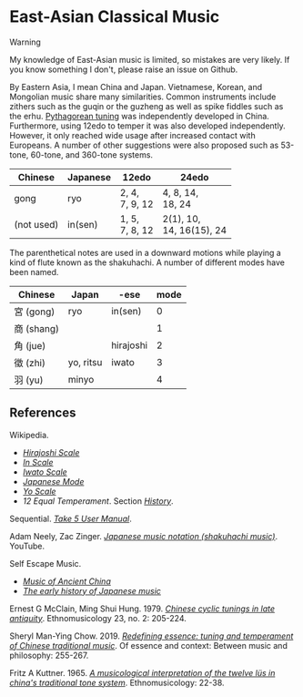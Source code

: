 # East-Asian Classical Music

> [!warning]
> My knowledge of East-Asian music is limited, so mistakes are very likely. If you know something I don't, please raise an issue on Github.

By Eastern Asia, I mean China and Japan.
Vietnamese, Korean, and Mongolian music share many similarities.
Common instruments include zithers such as the guqin or the guzheng as well as spike fiddles such as the erhu.
[Pythagorean tuning](pythagorean.md) was independently developed in China.
Furthermore, using 12edo to temper it was also developed independently.
However, it only reached wide usage after increased contact with Europeans.
A number of other suggestions were also proposed such as 53-tone, 60-tone, and 360-tone systems.

Chinese|Japanese|12edo|24edo|
|------|----|-----|---|
| gong  |ryo  | 2, 4, <br> 7, 9, 12 | 4, 8, 14, <br /> 18, 24 |
|(not used) | in(sen)| 1, 5, <br />7, 8, 12   | 2(1), 10, <br /> 14, 16(15), 24

The parenthetical notes are used in a downward motions while playing a kind of flute known as the shakuhachi.
A number of different modes have been named.

|Chinese | Japan | -ese |mode|
|-----|----|----|---|
| 宮 (gong) | ryo |in(sen)| 0  |
| 商 (shang) |   |     | 1 |
| 角 (jue) |    |hirajoshi| 2|
| 徵 (zhi) | yo, ritsu |iwato|3|
| 羽 (yu) | minyo |     |4|


## References
Wikipedia.
- *[Hirajoshi Scale](https://en.wikipedia.org/w/index.php?title=Hiraj%C5%8Dshi_scale&oldid=1220205549)*
- *[In Scale](https://en.wikipedia.org/w/index.php?title=In_scale&oldid=1222250665)*
- *[Iwato Scale](https://en.wikipedia.org/w/index.php?title=Iwato_scale&oldid=1059379646)*
- *[Japanese Mode](https://en.wikipedia.org/w/index.php?title=Japanese_mode&oldid=1238061586)*
- *[Yo Scale](https://en.wikipedia.org/w/index.php?title=Yo_scale&oldid=1221382314)*
- *12 Equal Temperament*. Section *[History](https://en.wikipedia.org/w/index.php?title=12_equal_temperament&oldid=1227218014#History)*.


Sequential. *[Take 5 User Manual](https://web.archive.org/web/20240204174744/https://sequential.com/wp-content/uploads/2022/06/Take-5-Users-Guide-1.1.pdf)*.


Adam Neely, Zac Zinger. *[Japanese music notation (shakuhachi music)](https://youtu.be/CpJPnCaIy80?si=6N7_oW2CAlQ19KJE)*. YouTube.

Self Escape Music.
- *[Music of Ancient China](https://web.archive.org/web/20241228165655/https://selfescapemusic.tripod.com/id8.html)*
- *[The early history of Japanese music](https://web.archive.org/web/20241228170726/https://selfescapemusic.tripod.com/id4.html)*

Ernest G McClain, Ming Shui Hung.
1979.
*[Chinese cyclic tunings in late antiquity](https://www.jstor.org/stable/pdf/851462.pdf?casa_token=zIWf3mtkCWoAAAAA:oWoVUwJ0NDYBQ-p5NYWbrqYrCOB0Qfk0o7hR16xZ7RQPAhn4kquaU4FuhkT14-z4f7NgOEllDucWSUKC5BipZhKbM_M2UXLXet-ohkSD1YrUvjFrl6mh)*. Ethnomusicology 23, no. 2: 205-224.

Sheryl Man-Ying Chow.
2019.
*[Redefining essence: tuning and temperament of Chinese traditional music](https://www.researchgate.net/profile/Per-Dahl-2/publication/333547960_Where_Is_the_Essence_of_a_Musical_Work/links/5dfc8ed84585159aa48aabfe/Where-Is-the-Essence-of-a-Musical-Work.pdf#page=277)*.
Of essence and context: Between music and philosophy: 255-267.

Fritz A Kuttner.
1965.
*[A musicological interpretation of the twelve lüs in china's traditional tone system](https://www.jstor.org/stable/pdf/850415.pdf?casa_token=tkKqBQTPG0YAAAAA:oujc4nFr_xz_LD6Pz7zExRfrg5clbkNmcpa34zQFH6aeO12z1RQKFKBWnxHhdd2QfkOtqmNOhL5y2y9qJfK7c-Y4MddXQv5htsezu2MTsWeZOZQKmk52)*.
Ethnomusicology: 22-38.